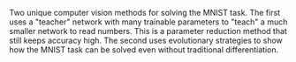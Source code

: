 Two unique computer vision methods for solving the MNIST task.  The first uses a "teacher" network with many trainable parameters to "teach" a much smaller network to read numbers.  This is a parameter reduction method that still keeps accuracy high.  The second uses evolutionary strategies to show how the MNIST task can be solved even without traditional differentiation.
